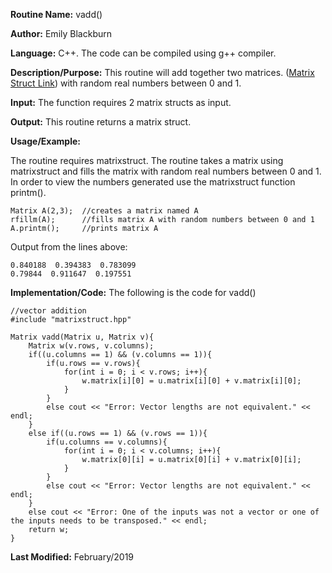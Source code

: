 **Routine Name:**           vadd()

**Author:** Emily Blackburn

**Language:** C++. The code can be compiled using g++ compiler.

**Description/Purpose:** This routine will add together two matrices. 
([Matrix Struct Link](https://emilyblackb.github.io/math5610/Software_Manual/MatrixStruct)) with random real numbers between 0 and 1.

**Input:** The function requires 2 matrix structs as input.

**Output:** This routine returns a matrix struct.

**Usage/Example:**

The routine requires matrixstruct. The routine takes a matrix using matrixstruct and fills the matrix with random real numbers between 0 and 1. In order to view the numbers generated use the matrixstruct function printm(). 

    Matrix A(2,3);  //creates a matrix named A
    rfillm(A);      //fills matrix A with random numbers between 0 and 1
    A.printm();     //prints matrix A
     
Output from the lines above:

    0.840188  0.394383  0.783099
    0.79844  0.911647  0.197551

**Implementation/Code:** The following is the code for vadd()

    //vector addition
    #include "matrixstruct.hpp"

    Matrix vadd(Matrix u, Matrix v){
        Matrix w(v.rows, v.columns);
        if((u.columns == 1) && (v.columns == 1)){
            if(u.rows == v.rows){
                for(int i = 0; i < v.rows; i++){
                    w.matrix[i][0] = u.matrix[i][0] + v.matrix[i][0];
                }
            }
            else cout << "Error: Vector lengths are not equivalent." << endl;
        }
        else if((u.rows == 1) && (v.rows == 1)){
            if(u.columns == v.columns){
                for(int i = 0; i < v.columns; i++){
                    w.matrix[0][i] = u.matrix[0][i] + v.matrix[0][i];
                }
            }
            else cout << "Error: Vector lengths are not equivalent." << endl;
        }
        else cout << "Error: One of the inputs was not a vector or one of the inputs needs to be transposed." << endl;
        return w;
    }

**Last Modified:** February/2019
